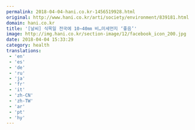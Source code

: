 ```yaml
---
permalink: 2018-04-04-hani.co.kr-1456519928.html
original: http://www.hani.co.kr/arti/society/environment/839181.html
domain: hani.co.kr
title: '[날씨] 식목일 전국에 10∼40㎜ 비…미세먼지 ‘좋음’'
image: http://img.hani.co.kr/section-image/12/facebook_icon_200.jpg
date: 2018-04-04 15:33:29
category: health
translations: 
 - 'en'
 - 'es'
 - 'de'
 - 'ru'
 - 'ja'
 - 'fr'
 - 'it'
 - 'zh-CN'
 - 'zh-TW'
 - 'ar'
 - 'pt'
 - 'hy'
---
```


